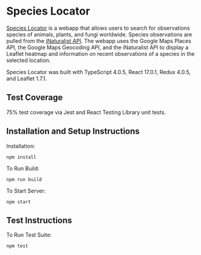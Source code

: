 # Species Locator

[Species Locator](https://specieslocator.web.app) is a webapp that allows users to search for observations species of animals, plants, and fungi worldwide. Species observations are pulled from the [iNaturalist API](https://api.inaturalist.org/v1/docs). The webapp uses the Google Maps Places API, the Google Maps Geocoding API, and the iNaturalist API to display a Leaflet heatmap and information on recent observations of a species in the selected location.

Species Locator was built with TypeScript 4.0.5, React 17.0.1, Redux 4.0.5, and Leaflet 1.7.1.

## Test Coverage

75% test coverage via Jest and React Testing Library unit tests.

## Installation and Setup Instructions

Installation:

`npm install`

To Run Build:

`npm run build`

To Start Server:

`npm start`

## Test Instructions

To Run Test Suite:

`npm test`
